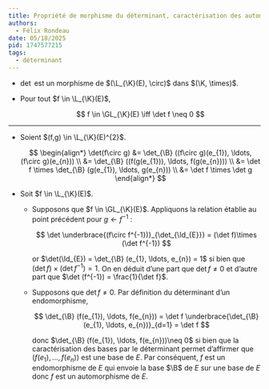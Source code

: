 ```yaml
---
title: Propriété de morphisme du déterminant, caractérisation des automorphismes
authors:
  - Félix Rondeau
date: 05/18/2025
pid: 1747577215
tags:
  - déterminant
---
```


- $\det$ est un morphisme de $(\L_{\K}(E), \circ)$ dans $(\K, \times)$.

- Pour tout $f \in \L_{\K}(E)$,

  $$
      f \in \GL_{\K}(E) \iff \det f \neq 0
  $$

---

- Soient $(f,g) \in \L_{\K}(E)^{2}$.

  $$
      \begin{align*}
          \det(f\circ g) &= \det_{\B} ((f\circ g)(e_{1}), \ldots, (f\circ g)(e_{n}))  \\
  &= \det_{\B} ((f(g(e_{1})), \ldots, f(g(e_{n}))) \\
  &= \det f \times \det_{\B} (g(e_{1}), \ldots, g(e_{n})) \\
  &= \det f \times  \det g
      \end{align*}
  $$

- Soit $f \in \L_{\K}(E)$.

  - Supposons que $f \in \GL_{\K}(E)$. Appliquons la relation établie au point précédent pour $g \leftarrow f^{-1}$ :

    $$
        \det \underbrace{(f\circ f^{-1})}_{\det_{\Id_{E}}} = (\det f)\times (\det f^{-1})
    $$

    or $\det(\Id_{E}) = \det_{\B} (e_{1}, \ldots, e_{n}) = 1$ si bien que $(\det f)\times (\det f^{-1}) = 1$. On en déduit d’une part que $\det f \neq 0$ et d’autre part que $\det (f^{-1}) = \frac{1}{\det f}$.

  - Supposons que $\det f \neq 0$. Par définition du déterminant d’un endomorphisme,

    $$
        \det_{\B} (f(e_{1}), \ldots, f(e_{n})) = \det f \underbrace{\det_{\B}(e_{1}, \ldots, e_{n})}_{d=1} = \det f
    $$

    donc $\det_{\B} (f(e_{1}), \ldots, f(e_{n}))\neq 0$ si bien que la caractérisation des bases par le déterminant permet d’affirmer que $(f(e_{1}), \ldots, f(e_{n}))$ est une base de $E$. Par conséquent, $f$ est un endomorphisme de $E$ qui envoie la base $\B$ de $E$ sur une base de $E$ donc $f$ est un automorphisme de $E$.


